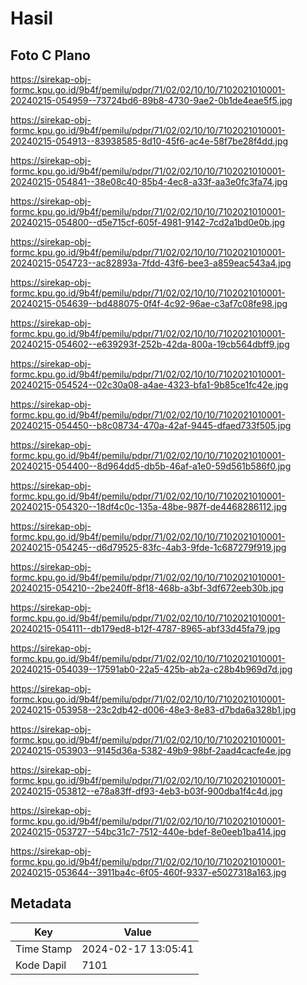# Hasil

## Foto C Plano

https://sirekap-obj-formc.kpu.go.id/9b4f/pemilu/pdpr/71/02/02/10/10/7102021010001-20240215-054959--73724bd6-89b8-4730-9ae2-0b1de4eae5f5.jpg

https://sirekap-obj-formc.kpu.go.id/9b4f/pemilu/pdpr/71/02/02/10/10/7102021010001-20240215-054913--83938585-8d10-45f6-ac4e-58f7be28f4dd.jpg

https://sirekap-obj-formc.kpu.go.id/9b4f/pemilu/pdpr/71/02/02/10/10/7102021010001-20240215-054841--38e08c40-85b4-4ec8-a33f-aa3e0fc3fa74.jpg

https://sirekap-obj-formc.kpu.go.id/9b4f/pemilu/pdpr/71/02/02/10/10/7102021010001-20240215-054800--d5e715cf-605f-4981-9142-7cd2a1bd0e0b.jpg

https://sirekap-obj-formc.kpu.go.id/9b4f/pemilu/pdpr/71/02/02/10/10/7102021010001-20240215-054723--ac82893a-7fdd-43f6-bee3-a859eac543a4.jpg

https://sirekap-obj-formc.kpu.go.id/9b4f/pemilu/pdpr/71/02/02/10/10/7102021010001-20240215-054639--bd488075-0f4f-4c92-96ae-c3af7c08fe98.jpg

https://sirekap-obj-formc.kpu.go.id/9b4f/pemilu/pdpr/71/02/02/10/10/7102021010001-20240215-054602--e639293f-252b-42da-800a-19cb564dbff9.jpg

https://sirekap-obj-formc.kpu.go.id/9b4f/pemilu/pdpr/71/02/02/10/10/7102021010001-20240215-054524--02c30a08-a4ae-4323-bfa1-9b85ce1fc42e.jpg

https://sirekap-obj-formc.kpu.go.id/9b4f/pemilu/pdpr/71/02/02/10/10/7102021010001-20240215-054450--b8c08734-470a-42af-9445-dfaed733f505.jpg

https://sirekap-obj-formc.kpu.go.id/9b4f/pemilu/pdpr/71/02/02/10/10/7102021010001-20240215-054400--8d964dd5-db5b-46af-a1e0-59d561b586f0.jpg

https://sirekap-obj-formc.kpu.go.id/9b4f/pemilu/pdpr/71/02/02/10/10/7102021010001-20240215-054320--18df4c0c-135a-48be-987f-de4468286112.jpg

https://sirekap-obj-formc.kpu.go.id/9b4f/pemilu/pdpr/71/02/02/10/10/7102021010001-20240215-054245--d6d79525-83fc-4ab3-9fde-1c687279f919.jpg

https://sirekap-obj-formc.kpu.go.id/9b4f/pemilu/pdpr/71/02/02/10/10/7102021010001-20240215-054210--2be240ff-8f18-468b-a3bf-3df672eeb30b.jpg

https://sirekap-obj-formc.kpu.go.id/9b4f/pemilu/pdpr/71/02/02/10/10/7102021010001-20240215-054111--db179ed8-b12f-4787-8965-abf33d45fa79.jpg

https://sirekap-obj-formc.kpu.go.id/9b4f/pemilu/pdpr/71/02/02/10/10/7102021010001-20240215-054039--17591ab0-22a5-425b-ab2a-c28b4b969d7d.jpg

https://sirekap-obj-formc.kpu.go.id/9b4f/pemilu/pdpr/71/02/02/10/10/7102021010001-20240215-053958--23c2db42-d006-48e3-8e83-d7bda6a328b1.jpg

https://sirekap-obj-formc.kpu.go.id/9b4f/pemilu/pdpr/71/02/02/10/10/7102021010001-20240215-053903--9145d36a-5382-49b9-98bf-2aad4cacfe4e.jpg

https://sirekap-obj-formc.kpu.go.id/9b4f/pemilu/pdpr/71/02/02/10/10/7102021010001-20240215-053812--e78a83ff-df93-4eb3-b03f-900dba1f4c4d.jpg

https://sirekap-obj-formc.kpu.go.id/9b4f/pemilu/pdpr/71/02/02/10/10/7102021010001-20240215-053727--54bc31c7-7512-440e-bdef-8e0eeb1ba414.jpg

https://sirekap-obj-formc.kpu.go.id/9b4f/pemilu/pdpr/71/02/02/10/10/7102021010001-20240215-053644--3911ba4c-6f05-460f-9337-e5027318a163.jpg


## Metadata

| Key        | Value               |
| ---------- | ------------------- |
| Time Stamp | 2024-02-17 13:05:41 |
| Kode Dapil | 7101                |



